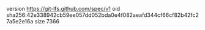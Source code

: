 version https://git-lfs.github.com/spec/v1
oid sha256:42e338942cb59ee057dd052bda0e4f082aeafd344cf66cf82b42fc27a5e2e16a
size 7366

